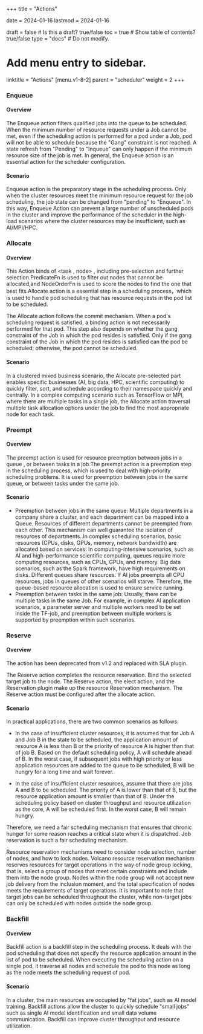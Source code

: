 +++
title =  "Actions"

date = 2024-01-16
lastmod = 2024-01-16

draft = false  # Is this a draft? true/false
toc = true  # Show table of contents? true/false
type = "docs"  # Do not modify.

# Add menu entry to sidebar.
linktitle = "Actions"
[menu.v1-8-2]
  parent = "scheduler"
  weight = 2
+++



### Enqueue

#### Overview

The Enqueue action filters qualified jobs into the queue to be scheduled. When the minimum number of resource requests under a Job cannot be met, even if the scheduling action is performed for a pod under a Job, pod will not be able to schedule because the "Gang" constraint is not reached. A state refresh from "Pending" to "Inqueue" can only happen if the minimum resource size of the job is met. In general, the Enqueue action is an essential action for the scheduler configuration.

####  Scenario

Enqueue action is the preparatory stage in the scheduling process. Only when the cluster resources meet the minimum resource request for the job scheduling, the job state can be changed from "pending" to "Enqueue". In this way, Enqueue Action can prevent a large number of unscheduled pods in the cluster and improve the performance of the scheduler in the high-load scenarios where the cluster resources may be insufficient, such as AI/MPI/HPC.



### Allocate 

#### Overview

This Action binds of <task , node> , including pre-selection and further selection.PredicateFn is used to filter out nodes that cannot be allocated,and NodeOrderFn is used to score the nodes to find the one that best fits.Allocate action is a essential step in a scheduling process，which is used to handle pod scheduling that has resource requests in the pod list to be scheduled.

The Allocate action follows the commit mechanism. When a pod's scheduling request is satisfied, a binding action is not necessarily performed for that pod. This step also depends on whether the gang constraint of the Job in which the pod resides is satisfied. Only if the gang constraint of the Job in which the pod resides is satisfied can the pod be scheduled; otherwise, the pod cannot be scheduled.

#### Scenario

In a clustered mixed business scenario, the Allocate pre-selected part enables specific businesses (AI, big data, HPC, scientific computing) to quickly filter, sort, and schedule according to their namespace quickly and centrally. In a complex computing scenario such as TensorFlow or MPI, where there are multiple tasks in a single job, the Allocate action traversal multiple task allocation options under the job to find the most appropriate node for each task.



### Preempt

#### Overview

The preempt action is used for resource preemption between jobs in a queue , or between tasks in a job.The preempt action is a preemption step in the scheduling process, which is used to deal with high-priority scheduling problems. It is used for preemption between jobs in the same queue, or between tasks under the same job.

#### Scenario

- Preemption between jobs in the same queue: Multiple departments in a company share a cluster, and each department can be mapped into a Queue. Resources of different departments cannot be preempted from each other. This mechanism can well guarantee the isolation of resources of departments..In complex scheduling scenarios, basic resources (CPUs, disks, GPUs, memory, network bandwidth) are allocated based on services: In computing-intensive scenarios, such as AI and high-performance scientific computing, queues require more computing resources, such as CPUs, GPUs, and memory. Big data scenarios, such as the Spark framework, have high requirements on disks. Different queues share resources. If AI jobs preempts all CPU resources, jobs in queues of other scenarios will starve. Therefore, the queue-based resource allocation is used to ensure service running.
- Preemption between tasks in the same job: Usually, there can be multiple tasks in the same Job. For example, in complex AI application scenarios, a parameter server and multiple workers need to be set inside the TF-job, and preemption between multiple workers is supported by preemption within such scenarios.

### Reserve

#### Overview

The action has been deprecated from v1.2 and replaced with SLA plugin.

The Reserve action completes the resource reservation. Bind the selected target job to the node. The Reserve action, the elect action, and the Reservation plugin make up the resource Reservation mechanism. The Reserve action must be configured after the allocate action.

#### Scenario

In practical applications, there are two common scenarios as follows:

- In the case of insufficient cluster resources, it is assumed that for Job A and Job B in the state to be scheduled, the application amount of resource A is less than B or the priority of resource A is higher than that of job B. Based on the default scheduling policy, A will schedule ahead of B. In the worst case, if subsequent jobs with high priority or less application resources are added to the queue to be scheduled, B will be hungry for a long time and wait forever.

- In the case of insufficient cluster resources, assume that there are jobs A and B to be scheduled. The priority of A is lower than that of B, but the resource application amount is smaller than that of B. Under the scheduling policy based on cluster throughput and resource utilization as the core, A will be scheduled first. In the worst case, B will remain hungry.


Therefore, we need a fair scheduling mechanism that ensures that chronic hunger for some reason reaches a critical state when it is dispatched. Job reservation is such a fair scheduling mechanism.

Resource reservation mechanisms need to consider node selection, number of nodes, and how to lock nodes. Volcano resource reservation mechanism reserves resources for target operations in the way of node group locking, that is, select a group of nodes that meet certain constraints and include them into the node group. Nodes within the node group will not accept new job delivery from the inclusion moment, and the total specification of nodes meets the requirements of target operations. It is important to note that target jobs can be scheduled throughout the cluster, while non-target jobs can only be scheduled with nodes outside the node group.

### Backfill

#### Overview

Backfill action is a backfill step in the scheduling process. It deals with the pod scheduling that does not specify the resource application amount in the list of pod to be scheduled. When executing the scheduling action on a single pod, it traverse all nodes and schedule the pod to this node as long as the node meets the scheduling request of pod.

#### Scenario

In a cluster, the main resources are occupied by "fat jobs", such as AI model training. Backfill actions allow the cluster to quickly schedule "small jobs" such as single AI model identification and small data volume communication. Backfill can improve cluster throughput and resource utilization.